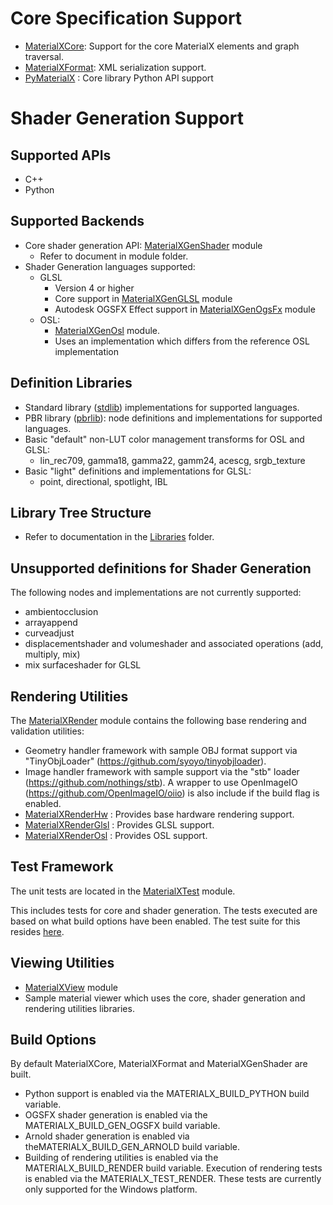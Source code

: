 # Core Specification Support

- [MaterialXCore](MaterialXCore): Support for the core MaterialX elements
and graph traversal.
- [MaterialXFormat](MaterialXFormat): XML serialization support.
- [PyMaterialX](PyMaterialX/README.md) : Core library Python API support

# Shader Generation Support

## Supported APIs
-   C++
-   Python

## Supported Backends

-   Core shader generation API: [MaterialXGenShader](MaterialXGenShader) module
    -  Refer to document in module folder.
-   Shader Generation languages supported:
    -   GLSL
        -   Version 4 or higher
        -   Core support in [MaterialXGenGLSL](MaterialXGenGLSL) module
        -   Autodesk OGSFX Effect support in [MaterialXGenOgsFx](MaterialXGenOgsFx) module
    -   OSL:
        -   [MaterialXGenOsl](MaterialXGenOsl) module.
        -   Uses an implementation which differs from the reference OSL
            implementation

## Definition Libraries

-  Standard library ([stdlib](../documents/Libraries/stdlib)) implementations for supported languages.
-  PBR library ([pbrlib](../documents/Libraries/pbrlib)): node definitions and implementations for supported languages.
-   Basic "default" non-LUT color management transforms for OSL and
    GLSL:
    -   lin_rec709, gamma18, gamma22, gamm24, acescg, srgb_texture
-   Basic "light" definitions and implementations for GLSL:
    -   point, directional, spotlight, IBL

## Library Tree Structure
- Refer to documentation in the [Libraries](../documents/Libraries) folder.

## Unsupported definitions for Shader Generation

The following nodes and implementations are not currently supported:
-   ambientocclusion
-   arrayappend
-   curveadjust
-   displacementshader and volumeshader and associated operations (add,
    multiply, mix)
-   mix surfaceshader for GLSL

## Rendering Utilities

The [MaterialXRender](MaterialXRender) module contains the following base rendering
and validation utilities:
  - Geometry handler framework with sample OBJ format support via "TinyObjLoader" (https://github.com/syoyo/tinyobjloader).
  - Image handler framework with sample support via the "stb" loader (https://github.com/nothings/stb). A wrapper to use OpenImageIO (https://github.com/OpenImageIO/oiio) is also include if the build flag is enabled.
-  [MaterialXRenderHw](MaterialXRenderHw) : Provides base hardware rendering support.
-  [MaterialXRenderGlsl](MaterialXRenderGlsl) : Provides GLSL support.
-  [MaterialXRenderOsl](MaterialXRenderOsl) : Provides OSL support.

## Test Framework

The unit tests are located in the [MaterialXTest](MaterialXTest/README.md) module.

This includes tests for core and shader generation. The tests executed are based on what build options have been enabled. The test suite for this resides [here](../documents/TestSuite).

## Viewing Utilities

- [MaterialXView](https://github.com/jstone-dev/MaterialX/blob/adsk_contrib/dev/README.md) module
- Sample material viewer which uses the core, shader generation and rendering utilities libraries.

## Build Options
By default MaterialXCore, MaterialXFormat and MaterialXGenShader are built.
- Python support is enabled via the MATERIALX_BUILD_PYTHON build variable.
- OGSFX shader generation is enabled via the MATERIALX_BUILD_GEN_OGSFX build variable.
- Arnold shader generation is enabled via theMATERIALX_BUILD_GEN_ARNOLD build variable.
- Building of rendering utilities is enabled via the MATERIALX_BUILD_RENDER build variable. Execution of rendering tests is enabled via the MATERIALX_TEST_RENDER. These tests are currently only supported for the Windows platform.
